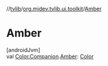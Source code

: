 //[tvlib](../../index.md)/[org.mjdev.tvlib.ui.toolkit](index.md)/[Amber](-amber.md)

# Amber

[androidJvm]\
val [Color.Companion](https://developer.android.com/reference/kotlin/androidx/compose/ui/graphics/Color.Companion.html).[Amber](-amber.md): [Color](https://developer.android.com/reference/kotlin/androidx/compose/ui/graphics/Color.html)
